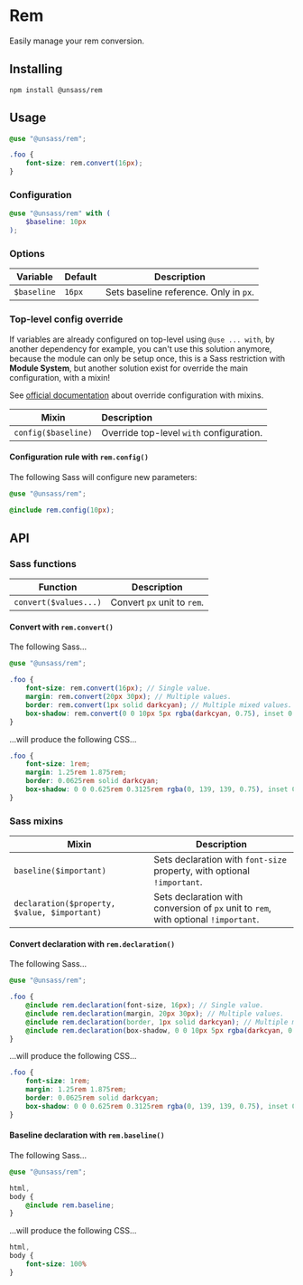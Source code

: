 # Rem

Easily manage your rem conversion.

## Installing

```shell
npm install @unsass/rem
```

## Usage

```scss
@use "@unsass/rem";

.foo {
    font-size: rem.convert(16px);
}
```

### Configuration

```scss
@use "@unsass/rem" with (
    $baseline: 10px
);
```

### Options

| Variable    | Default | Description                            |
|-------------|---------|----------------------------------------|
| `$baseline` | `16px`  | Sets baseline reference. Only in `px`. |

### Top-level config override

If variables are already configured on top-level using `@use ... with`, by another dependency for example, you can't use
this solution anymore, because the module can only be setup once, this is a Sass restriction with **Module System**, but
another solution exist for override the main configuration, with a mixin!

See [official documentation](https://sass-lang.com/documentation/at-rules/use#with-mixins) about override configuration
with mixins.

| Mixin               | Description                              |
|---------------------|:-----------------------------------------|
| `config($baseline)` | Override top-level `with` configuration. |

#### Configuration rule with `rem.config()`

The following Sass will configure new parameters:

```scss
@use "@unsass/rem";

@include rem.config(10px);
```

## API

### Sass functions

| Function              | Description                 |
|-----------------------|-----------------------------|
| `convert($values...)` | Convert `px` unit to `rem`. |

#### Convert with `rem.convert()`

The following Sass...

```scss
@use "@unsass/rem";

.foo {
    font-size: rem.convert(16px); // Single value.
    margin: rem.convert(20px 30px); // Multiple values.
    border: rem.convert(1px solid darkcyan); // Multiple mixed values.
    box-shadow: rem.convert(0 0 10px 5px rgba(darkcyan, 0.75), inset 0 0 10px 5px rgba(darkcyan, 0.75)); // Comma-separated values.
}
```

...will produce the following CSS...

```css
.foo {
    font-size: 1rem;
    margin: 1.25rem 1.875rem;
    border: 0.0625rem solid darkcyan;
    box-shadow: 0 0 0.625rem 0.3125rem rgba(0, 139, 139, 0.75), inset 0 0 0.625rem 0.3125rem rgba(0, 139, 139, 0.75);
}
```

### Sass mixins

| Mixin                                        | Description                                                                         |
|----------------------------------------------|-------------------------------------------------------------------------------------|
| `baseline($important)`                       | Sets declaration with `font-size` property, with optional `!important`.             |
| `declaration($property, $value, $important)` | Sets declaration with conversion of `px` unit to `rem`, with optional `!important`. |

#### Convert declaration with `rem.declaration()`

The following Sass...

```scss
@use "@unsass/rem";

.foo {
    @include rem.declaration(font-size, 16px); // Single value.
    @include rem.declaration(margin, 20px 30px); // Multiple values.
    @include rem.declaration(border, 1px solid darkcyan); // Multiple mixed values.
    @include rem.declaration(box-shadow, 0 0 10px 5px rgba(darkcyan, 0.75), inset 0 0 10px 5px rgba(darkcyan, 0.75)); // Comma-separated values.
}
```

...will produce the following CSS...

```css
.foo {
    font-size: 1rem;
    margin: 1.25rem 1.875rem;
    border: 0.0625rem solid darkcyan;
    box-shadow: 0 0 0.625rem 0.3125rem rgba(0, 139, 139, 0.75), inset 0 0 0.625rem 0.3125rem rgba(0, 139, 139, 0.75);
}
```

#### Baseline declaration with `rem.baseline()`

The following Sass...

```scss
@use "@unsass/rem";

html,
body {
    @include rem.baseline;
}
```

...will produce the following CSS...

```css
html,
body {
    font-size: 100%
}
```
